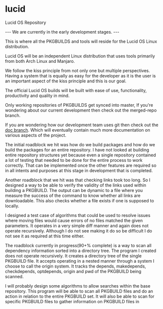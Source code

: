 lucid
=====

Lucid OS Repository

--- We are currently in the early development stages. ---

This is where all the PKGBUILDS and tools will reside for the Lucid OS Linux distribution.

Lucid OS will be an independent Linux distribution that uses tools primarily from both Arch Linux and Manjaro.

We follow the kiss principle from not only one but multiple perspectives. Having a system that is equally as easy for the developer as it is the user is an important aspect of the kiss principle and this is our goal.

The official Lucid OS builds will be built with ease of use, functionality, productivity and quality in mind.

Only working repositories of PKGBUILDS get synced into master, If you're wondering about our current development then check out the merged-repo branch.

If you are wondering how our development team uses git then check out the [doc branch](https://github.com/edge226/lucid/tree/doc). Which will eventually contain much more documentation on various aspects of the project.

The initial roadblock we hit was how do we build packages and how do we build the packages for an entire repository. I have not looked at building entire repository structures yet because even a single repository contained a lot of testing that needed to be done for the entire
process to work correctly. That can be implemented once the other features are required so in all intents and purposes at this stage in development that is completed.

Another roadblock that we hit was that checking links took too long. So I designed a way to be able to verify the validity of the links used within building a PKGBUILD. The output can be dynamic to a file where you measure the success of the command to know whether all links are downloadable. This also checks whether a file exists if one is supposed to locally.

I designed a test case of algorithms that could be used to resolve issues where moving files would cause errors of no files matched the given  parameters. It operates in a very simple diff manner and again does not operate recursively. Although I do not see making it do so be difficult I do not see it as required at this time either.

The roadblock currently in progress(90+% complete) is a way to scan all dependency information sorted into a directory tree. The program I created does not operate recursively. It creates a directory tree of the single PKGBUILD file. It accepts operating in a nested manner through a system I choose to call the origin system. It tracks the depends, makedepends, checkdepends, optdepends, origin and pwd of the PKGBUILD being scanned.

I will probably design some algorithms to allow searches within the base repository. This program will be able to scan all PKGBUILD files and do an action in relation to the entire PKGBUILD set. It will also be able to scan for specific PKGBUILD files to gather information on PKGBUILD files in 
